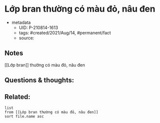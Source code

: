 # Lớp bran thường có màu đỏ, nâu đen

- metadata
	- UID: P-210814-1613
	- tags: #created/2021/Aug/14, #permanent/fact 
	- source: 

## Notes
[[Lớp bran]] thường có màu đỏ, nâu đen

## Questions & thoughts:

## Related:
```dataview
list
from [[Lớp bran thường có màu đỏ, nâu đen]]
sort file.name asc
```
